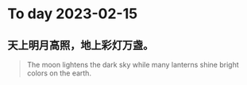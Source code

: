 
# To day 2023-02-15


## 天上明月高照，地上彩灯万盏。
> The moon lightens the dark sky while many lanterns shine bright colors on the earth.

    